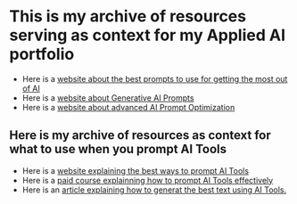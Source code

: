 # This is my archive of resources serving as context for my Applied AI portfolio

- Here is a [website about the best prompts to use for getting the most out of AI](https://www.forbes.com/sites/lanceeliot/2024/05/09/the-best-prompt-engineering-techniques-for-getting-the-most-out-of-generative-ai/)
- Here is a [website about Generative AI Prompts](https://hatchworks.com/blog/gen-ai/generative-ai-prompt-guide/)
- Here is a [website about advanced AI Prompt Optimization](https://influencermarketinghub.com/ai-prompt-optimization/)

## Here is my archive of resources as context for what to use when you prompt AI Tools

- Here is a [website explaining the best ways to prompt AI Tools](https://mitsloanedtech.mit.edu/ai/basics/effective-prompts/)
- Here is a [paid course explainning how to prompt AI Tools effectively](https://www.udemy.com/course/ai-prompt-writing/?utm_source=bing&utm_medium=udemyads&utm_campaign=BG-Search_DSA_Beta_Prof_la.EN_cc.US&campaigntype=Search&portfolio=Bing&language=EN&product=Course&test=&audience=DSA&topic=&priority=Beta&utm_content=deal4584&utm_term=_._ag_1328212424496158_._ad__._kw_IT+en_._de_c_._dm__._pl__._ti_dat-2334812942136071%3Aloc-190_._li_90537_._pd__._&matchtype=b&msclkid=061758d3bad61d4984bc3e0e4c9b19bc&couponCode=NVD20PMUS)
- Here is an [article explaining how to generat the best text using AI Tools.](https://www.grammarly.com/a/ai?utm_source=bing&utm_medium=cpc&utm_campaign=627242192&utm_content=81363985442653&utm_term=ai&keywordid=81364178706676&targetid=kwd-81364178706676:loc-190&adgroup=1301822898314502&device=c&matchtype=p&network=o&extension=&clickid=e8d806eff5641c17533460320329fe47&&msclkid=e8d806eff5641c17533460320329fe47&utm_source=bing&utm_medium=cpc&utm_campaign=2023%20-%20Search%20-%20T1%20-%20United%20States%20-%20AI&utm_term=ai&utm_content=General%20-%20Artificial%20Intelligence&gclid=e8d806eff5641c17533460320329fe47&gclsrc=3p.ds)
